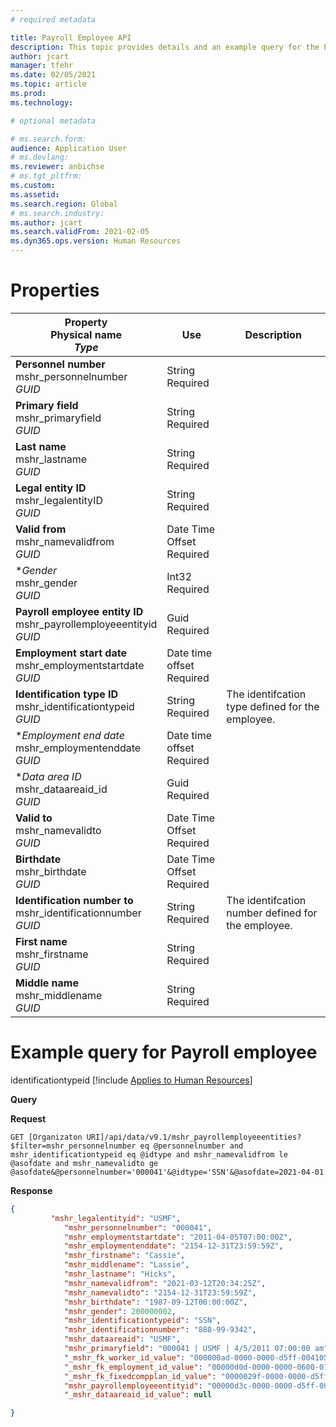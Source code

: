 ```yaml
---
# required metadata

title: Payroll Employee API
description: This topic provides details and an example query for the Payroll employee entity in Dynamics 365 Human Resources.
author: jcart
manager: tfehr
ms.date: 02/05/2021
ms.topic: article
ms.prod: 
ms.technology: 

# optional metadata

# ms.search.form: 
audience: Application User
# ms.devlang: 
ms.reviewer: anbichse
# ms.tgt_pltfrm: 
ms.custom: 
ms.assetid: 
ms.search.region: Global
# ms.search.industry: 
ms.author: jcart
ms.search.validFrom: 2021-02-05
ms.dyn365.ops.version: Human Resources
---
```


# Properties
| Property<br>**Physical name**<br>***Type*** | Use | Description |
| --- | --- | --- |
| **Personnel number**<br>mshr_personnelnumber<br>*GUID* | String<br>Required |  |
| **Primary field**<br>mshr_primaryfield<br>*GUID* | String<br>Required |  |
| **Last name**<br>mshr_lastname<br>*GUID* | String<br>Required |  |
| **Legal entity ID**<br>mshr_legalentityID<br>*GUID* | String<br>Required |  |
| **Valid from**<br>mshr_namevalidfrom<br>*GUID* | Date Time Offset <br>Required |  |
| **Gender*<br>mshr_gender<br>*GUID* | Int32<br>Required |  |
| **Payroll employee entity ID**<br>mshr_payrollemployeeentityid<br>*GUID* | Guid<br>Required |  |
| **Employment start date**<br>mshr_employmentstartdate<br>*GUID* | Date time offset<br>Required |  |
| **Identification type ID**<br>mshr_identificationtypeid<br>*GUID* |String<br>Required | The identifcation type defined for the employee. |
| **Employment end date*<br>mshr_employmentenddate<br>*GUID* | Date time offset<br>Required |  |
| **Data area ID*<br>mshr_dataareaid_id<br>*GUID* | Guid<br>Required |  |
| **Valid to**<br>mshr_namevalidto<br>*GUID* | Date Time Offset <br>Required |  |
| **Birthdate**<br>mshr_birthdate<br>*GUID* | Date Time Offset <br>Required |  |
| **Identification number to**<br>mshr_identificationnumber<br>*GUID* | String <br>Required |The identifcation number defined for the employee.  |
| **First name**<br>mshr_firstname<br>*GUID* | String<br>Required |  |
| **Middle name**<br>mshr_middlename<br>*GUID* | String<br>Required |  |

# Example query for Payroll employee
identificationtypeid
[!include [Applies to Human Resources](../includes/applies-to-hr.md)]



**Query**

**Request**
```http
GET [Organizaton URI]/api/data/v9.1/mshr_payrollemployeeentities?$filter=mshr_personnelnumber eq @personnelnumber and mshr_identificationtypeid eq @idtype and mshr_namevalidfrom le @asofdate and mshr_namevalidto ge @asofdate&@personnelnumber='000041'&@idtype='SSN'&@asofdate=2021-04-01
```

**Response**

```json
{
	     "mshr_legalentityid": "USMF",
            "mshr_personnelnumber": "000041",
            "mshr_employmentstartdate": "2011-04-05T07:00:00Z",
            "mshr_employmentenddate": "2154-12-31T23:59:59Z",
            "mshr_firstname": "Cassie",
            "mshr_middlename": "Lassie",
            "mshr_lastname": "Hicks",
            "mshr_namevalidfrom": "2021-03-12T20:34:25Z",
            "mshr_namevalidto": "2154-12-31T23:59:59Z",
            "mshr_birthdate": "1987-09-12T00:00:00Z",
            "mshr_gender": 200000002,
            "mshr_identificationtypeid": "SSN",
            "mshr_identificationnumber": "888-99-9342",
            "mshr_dataareaid": "USMF",
            "mshr_primaryfield": "000041 | USMF | 4/5/2011 07:00:00 am",
            "_mshr_fk_worker_id_value": "000000ad-0000-0000-d5ff-004105000000",
            "_mshr_fk_employment_id_value": "00000d0d-0000-0000-0600-014105000000",
            "_mshr_fk_fixedcompplan_id_value": "0000029f-0000-0000-d5ff-004105000000",
            "mshr_payrollemployeeentityid": "00000d3c-0000-0000-d5ff-004105000000",
            "_mshr_dataareaid_id_value": null

}
```

